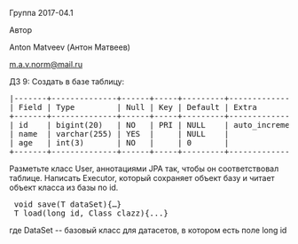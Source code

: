 Группа 2017-04.1

Автор

Anton Matveev (Антон Матвеев)

m.a.v.norm@mail.ru

ДЗ 9:
Создать в базе таблицу:
<pre>
|-------+--------------+------+-----+---------+----------------+
| Field | Type         | Null | Key | Default | Extra          |
+-------+--------------+------+-----+---------+----------------+
| id    | bigint(20)   | NO   | PRI | NULL    | auto_increment |
| name  | varchar(255) | YES  |     | NULL    |                |
| age   | int(3)       | NO   |     | 0       |                |
+-------+--------------+------+-----+---------+----------------+
</pre>
Разметьте класс User, аннотациями JPA так, чтобы он соответствовал таблице. 
Написать Executor, который сохраняет объект <T extends DataSet> базу и читает объект класса <T extends DataSet> из базы по id.

<pre>
<T extends DataSet> void save(T dataSet){…}
<T extends DataSet> T load(long id, Class<T> clazz){...}
</pre>
где DataSet -- базовый класс для датасетов, в котором есть поле long id
